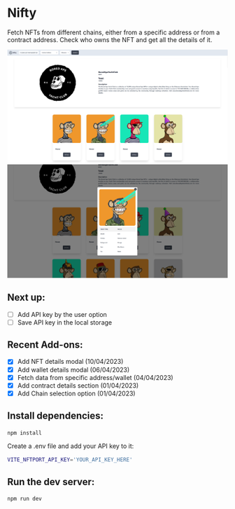 # Nifty

Fetch NFTs from different chains, either from a specific address or from a contract address. Check who owns the NFT and get all the details of it.

<div style="text-align:center">
<img src="./src/assets/screenshot1.png" width="830">
</div>
<div style="text-align:center">
<img src="./src/assets/screenshot2.png" width="830">
</div>

## Next up:

- [ ] Add API key by the user option
- [ ] Save API key in the local storage

## Recent Add-ons:

- [x] Add NFT details modal (10/04/2023)
- [x] Add wallet details modal (06/04/2023)
- [x] Fetch data from specific address/wallet (04/04/2023)
- [x] Add contract details section (01/04/2023)
- [x] Add Chain selection option (01/04/2023)

## Install dependencies:

```bash
npm install
```

Create a .env file and add your API key to it:

```bash
VITE_NFTPORT_API_KEY='YOUR_API_KEY_HERE'
```

## Run the dev server:

```bash
npm run dev
```
